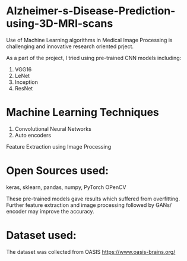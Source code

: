 # Alzheimer-s-Disease-Prediction-using-3D-MRI-scans

Use of Machine Learning algorithms in Medical Image Processing is challenging and innovative research oriented prject. 

As a part of the project, I tried using pre-trained CNN models including:
1. VGG16
2. LeNet
3. Inception
4. ResNet

# Machine Learning Techniques

1. Convolutional Neural Networks
2. Auto encoders

Feature Extraction using Image Processing 

# Open Sources used:

keras, sklearn, pandas, numpy, PyTorch
OPenCV

These pre-trained models gave results which suffered from overfitting. Further feature extraction and image processing followed by GANs/ encoder may improve the accuracy.

# Dataset used:

The dataset was collected from OASIS https://www.oasis-brains.org/
